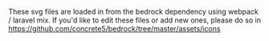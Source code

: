 These svg files are loaded in from the bedrock dependency using webpack / laravel mix. If you'd like to edit these files
or add new ones, please do so in https://github.com/concrete5/bedrock/tree/master/assets/icons
